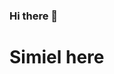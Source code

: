### Hi there 👋
# Simiel here
<!--
**simiel/simiel** is a ✨ _special_ ✨ repository because its `README.md` (this file) appears on your GitHub profile.

Here are some ideas to get you started:

- 🔭 I’m currently working on completing college
- 🌱 I’m currently learning data science & backend development
- 👯 I’m looking to collaborate on data projects
